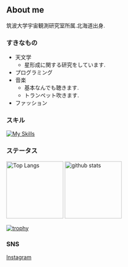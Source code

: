## About me
筑波大学宇宙観測研究室所属.北海道出身.

### すきなもの
- 天文学
  - 星形成に関する研究をしています.
- プログラミング
- 音楽
  - 基本なんでも聴きます.
  - トランペット吹きます.
- ファッション

### スキル
[![My Skills](https://skillicons.dev/icons?i=py,anaconda,vscode,git,github)](https://skillicons.dev)

### ステータス
<p align="left"> 
  <img alt="Top Langs" height="150px" src="https://github-readme-stats.vercel.app/api/top-langs/?username=kotora260&layout=compact&count_private=true&show_icons=true&theme=github_dark" />
  <img alt="github stats" height="150px" src="https://github-readme-stats.vercel.app/api?username=kotora260&count_private=true&show_icons=true&show_icons=true&theme=github_dark" />
</p>

[![trophy](https://github-profile-trophy.vercel.app/?username=kotora260&theme=darkhub&column=8&no-frame=true
)](https://github.com/ryo-ma/github-profile-trophy)

### SNS
[Instagram](https://www.instagram.com/melan_cozmo/)
